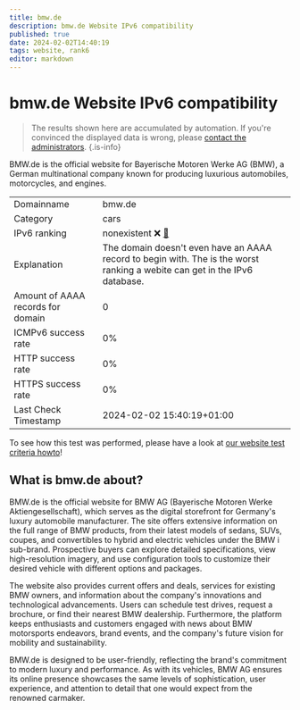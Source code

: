 ```yaml
---
title: bmw.de
description: bmw.de Website IPv6 compatibility
published: true
date: 2024-02-02T14:40:19
tags: website, rank6
editor: markdown
---
```


# bmw.de Website IPv6 compatibility

> The results shown here are accumulated by automation. If you're convinced the displayed data is wrong, please [contact the administrators](/howto/chat). 
{.is-info}

BMW.de is the official website for Bayerische Motoren Werke AG (BMW), a German multinational company known for producing luxurious automobiles, motorcycles, and engines.


|   |   |
| - | - |
| Domainname | bmw.de
| Category | cars |
| IPv6 ranking | nonexistent :x: [🔗](/howto/ranking) |
| Explanation | The domain doesn't even have an AAAA record to begin with. The is the worst ranking a webite can get in the IPv6 database. |
| Amount of AAAA records for domain | 0 |
| ICMPv6 success rate | 0%|
| HTTP success rate | 0% |
| HTTPS success rate | 0% |
| Last Check Timestamp | 2024-02-02 15:40:19+01:00 |

To see how this test was performed, please have a look at [our website test criteria howto](/howto/testcriteria/website)!


## What is bmw.de about?
BMW.de is the official website for BMW AG (Bayerische Motoren Werke Aktiengesellschaft), which serves as the digital storefront for Germany's luxury automobile manufacturer. The site offers extensive information on the full range of BMW products, from their latest models of sedans, SUVs, coupes, and convertibles to hybrid and electric vehicles under the BMW i sub-brand. Prospective buyers can explore detailed specifications, view high-resolution imagery, and use configuration tools to customize their desired vehicle with different options and packages.

The website also provides current offers and deals, services for existing BMW owners, and information about the company's innovations and technological advancements. Users can schedule test drives, request a brochure, or find their nearest BMW dealership. Furthermore, the platform keeps enthusiasts and customers engaged with news about BMW motorsports endeavors, brand events, and the company's future vision for mobility and sustainability.

BMW.de is designed to be user-friendly, reflecting the brand's commitment to modern luxury and performance. As with its vehicles, BMW AG ensures its online presence showcases the same levels of sophistication, user experience, and attention to detail that one would expect from the renowned carmaker.


